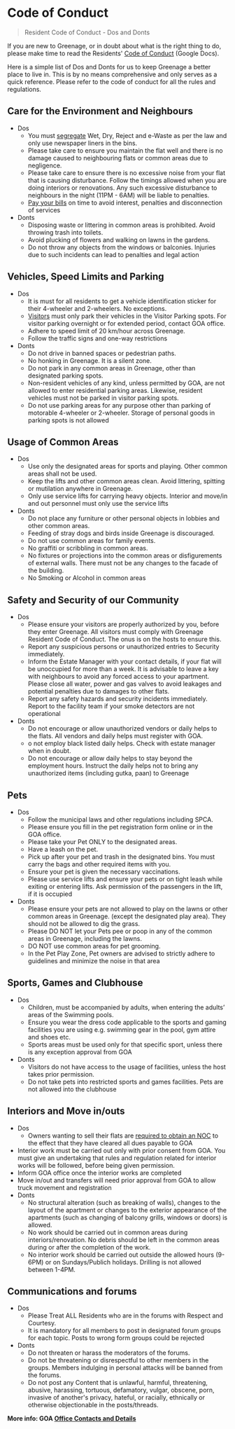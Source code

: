 # Code of Conduct

> Resident Code of Conduct - Dos and Donts

If you are new to Greenage, or in doubt about what is the right thing to do, please make time to read the Residents' [Code of Conduct](https://drive.google.com/file/d/1L2xcPNFgWEW6HnjhuAr5e3l1wknyjoKV/) (Google Docs).

Here is a simple list of Dos and Donts for us to keep Greenage a better place to live in. This is by no means comprehensive and only serves as a quick reference. Please refer to the code of conduct for all the rules and regulations.

## Care for the Environment and Neighbours

- Dos
	+ You must [segregate](/policies/waste-segregation) Wet, Dry, Reject and e-Waste as per the law and only use newspaper liners in the bins.
	+ Please take care to ensure you maintain the flat well and there is no damage caused to neighbouring flats or common areas due to negligence.
	+ Please take care to ensure there is no excessive noise from your flat that is causing disturbance. Follow the timings allowed when you are doing interiors or renovations.  Any such excessive disturbance to neighbours in the night (11PM - 6AM) will be liable to penalties.
	+ [Pay your bills](/info/dues) on time to avoid interest, penalties and disconnection of services
- Donts
	+ Disposing waste or littering in common areas is prohibited. Avoid throwing trash into toilets.
	+ Avoid plucking of flowers and walking on lawns in the gardens.
	+ Do not throw any objects from the windows or balconies. Injuries due to such incidents can lead to penalties and legal action


## Vehicles, Speed Limits and Parking

- Dos
	+ It is must for all residents to get a vehicle identification sticker for their 4-wheeler and 2-wheelers. No exceptions.
	+ [Visitors](/visitor) must only park their vehicles in the Visitor Parking spots. For visitor parking overnight or for extended period, contact GOA office.
	+ Adhere to speed limit of 20 km/hour across Greenage.
	+ Follow the traffic signs and one-way restrictions
- Donts
	+ Do not drive in banned spaces or pedestrian paths.
	+ No honking in Greenage. It is a silent zone.
	+ Do not park in any common areas in Greenage, other than designated parking spots.
	+ Non-resident vehicles of any kind, unless permitted by GOA, are not allowed to enter residential parking areas. Likewise, resident vehicles must not be parked in visitor parking spots.
	+ Do not use parking areas for any purpose other than parking of motorable 4-wheeler or 2-wheeler. Storage of personal goods in parking spots is not allowed


## Usage of Common Areas

- Dos
	+ Use only the designated areas for sports and playing. Other common areas shall not be used.
	+ Keep the lifts and other common areas clean. Avoid littering, spitting or mutilation anywhere in Greenage.
	+ Only use service lifts for carrying heavy objects. Interior and move/in and out personnel must only use the service lifts
- Donts
	+ Do not place any furniture or other personal objects in lobbies and other common areas.
	+ Feeding of stray dogs and birds inside Greenage is discouraged.
	+ Do not use common areas for family events.
	+ No graffiti or scribbling in common areas.
	+ No fixtures or projections into the common areas or disfigurements of external walls. There must not be any changes to the facade of the building.
	+ No Smoking or Alcohol in common areas

## Safety and Security of our Community

- Dos
	+ Please ensure your visitors are properly authorized by you, before they enter Greenage. All visitors must comply with Greenage Resident Code of Conduct. The onus is on the hosts to ensure this.
	+ Report any suspicious persons or unauthorized entries to Security immediately.
	+ Inform the Estate Manager  with your contact details, if your flat will be unoccupied for more than a week. It is advisable to leave a key with neighbours to avoid any forced access to your apartment. Please close all water, power and gas valves to avoid leakages and potential penalties due to damages to other flats.
	+ Report any safety hazards and security incidents immediately. Report to the facility team if your smoke detectors are not operational
- Donts
	+ Do not encourage or allow unauthorized vendors or daily helps to the flats. All vendors and daily helps must register with GOA.
	+ o not employ black listed daily helps. Check with estate manager when in doubt.
	+ Do not encourage or allow daily helps to stay beyond the employment hours. Instruct the daily helps not to bring any unauthorized items (including gutka, paan) to Greenage

## Pets

- Dos
	+ Follow the municipal laws and other regulations including SPCA.
	+ Please ensure you fill in the pet registration form online or in the GOA office.
	+ Please take your Pet ONLY to the designated areas.
	+ Have a leash on the pet.
	+ Pick up after your pet and trash in the designated bins. You must carry the bags and other required items with you.
	+ Ensure your pet is given the necessary vaccinations.
	+ Please use service lifts and ensure your pets or on tight leash while exiting or entering lifts. Ask permission of the passengers in the lift, if it is occupied
- Donts
	+ Please ensure your pets are not allowed to play on the lawns or other common areas in Greenage. (except the designated play area). They should not be allowed to dig the grass.
	+ Please DO NOT let your Pets pee or poop in any of the common areas in Greenage, including the lawns.
	+ DO NOT use common areas for pet grooming.
	+ In the Pet Play Zone, Pet owners are advised to strictly adhere to guidelines and minimize the noise in that area

## Sports, Games and Clubhouse

- Dos
	+ Children, must be accompanied by adults, when entering the adults’ areas of the Swimming pools.
	+ Ensure you wear the dress code applicable to the sports and gaming facilities you are using e.g. swimming gear in the pool, gym attire and shoes etc.
	+ Sports areas must be used only for that specific sport, unless there is any exception approval from GOA
- Donts
	+ Visitors do not have access to the usage of facilities, unless the host takes prior permission.
	+ Do not take pets into restricted sports and games facilities. Pets are not allowed into the clubhouse

## Interiors and Move in/outs

- Dos
	+ Owners wanting to sell their flats are [required to obtain an NOC](/info/secondary-sale) to the effect that they have cleared all dues payable to GOA
- ​Interior work must be carried out only with prior consent from GOA. You must give an undertaking that rules and regulation related for interior works will be followed, before being given permission.
- Inform GOA office once the interior works are completed
- Move in/out and transfers will need prior approval from GOA to allow truck movement and registration
- Donts
	+ No structural alteration (such as breaking of walls), changes to the layout of the apartment or changes to the exterior appearance of the apartments (such as changing of balcony grills, windows or doors) is allowed.
	+ No work should be carried out in common areas during interiors/renovation. No debris should be left in the common areas during or after the completion of the work.
	+ No interior work should be carried out outside the allowed hours (9-6PM) or on Sundays/Publich holidays. Drilling is not allowed between 1-4PM.

## Communications and forums

- Dos
	+ Please Treat ALL Residents who are in the forums with Respect and Courtesy.
	+ It is mandatory for all members to post in designated forum groups for each topic. Posts to wrong form groups could be rejected
- Donts
	+ Do not threaten or harass the moderators of the forums.
	+ Do not be threatening or disrespectful to other members in the groups. Members indulging in personal attacks will be banned from the forums.
	+ Do not post any Content that is unlawful, harmful, threatening, abusive, harassing, tortuous, defamatory, vulgar, obscene, porn, invasive of another's privacy, hateful, or racially, ethnically or otherwise objectionable in the posts/threads.

__More info: GOA [Office Contacts and Details](/contact)__

